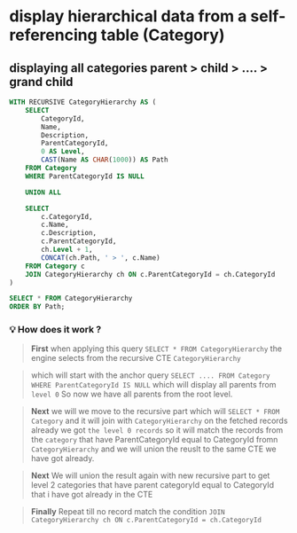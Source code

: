 # display hierarchical data from a self-referencing table (Category)
## displaying all categories parent > child > .... > grand child

```sql
WITH RECURSIVE CategoryHierarchy AS (
    SELECT 
        CategoryId,
        Name,
        Description,
        ParentCategoryId,
        0 AS Level,
        CAST(Name AS CHAR(1000)) AS Path
    FROM Category
    WHERE ParentCategoryId IS NULL

    UNION ALL

    SELECT 
        c.CategoryId,
        c.Name,
        c.Description,
        c.ParentCategoryId,
        ch.Level + 1,
        CONCAT(ch.Path, ' > ', c.Name)
    FROM Category c
    JOIN CategoryHierarchy ch ON c.ParentCategoryId = ch.CategoryId
)
```

```sql
SELECT * FROM CategoryHierarchy
ORDER BY Path;
```

### 💡 How does it  work ?
> **First** when applying this query `SELECT * FROM CategoryHierarchy` the engine selects from the recursive CTE `CategoryHierarchy`

> which will start with the anchor query `SELECT .... FROM Category WHERE ParentCategoryId IS NULL` which will display all parents from `level 0` So now we have all parents from the root level.

> **Next** we will we move to the recursive part which will  `SELECT * FROM Category` and it will join with `CategoryHierarchy` on the fetched records already we got `the level 0 records` so it will match the records from the `category` that have ParentCategoryId equal to 
CategoryId fromn `CategoryHierarchy` and we will union the reuslt to the same CTE we have got already.

> **Next** We will union the result again with new recursive part to get level 2 categories that have parent categoryId equal to CategoryId that i have got already in the CTE 

> **Finally** Repeat till no record match the condition `JOIN CategoryHierarchy ch ON c.ParentCategoryId = ch.CategoryId`